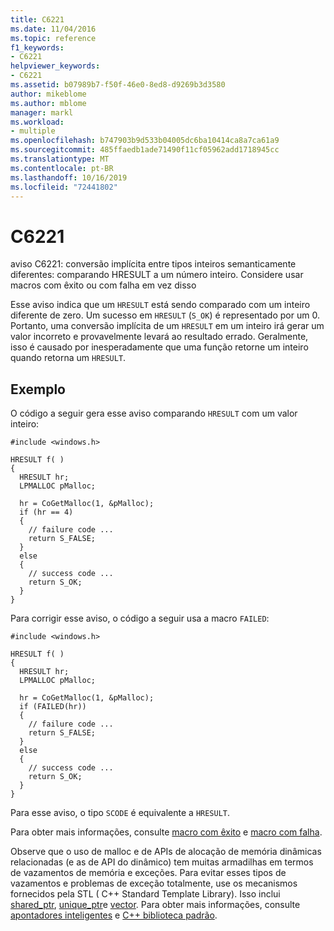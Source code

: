 ```yaml
---
title: C6221
ms.date: 11/04/2016
ms.topic: reference
f1_keywords:
- C6221
helpviewer_keywords:
- C6221
ms.assetid: b07989b7-f50f-46e0-8ed8-d9269b3d3580
author: mikeblome
ms.author: mblome
manager: markl
ms.workload:
- multiple
ms.openlocfilehash: b747903b9d533b04005dc6ba10414ca8a7ca61a9
ms.sourcegitcommit: 485ffaedb1ade71490f11cf05962add1718945cc
ms.translationtype: MT
ms.contentlocale: pt-BR
ms.lasthandoff: 10/16/2019
ms.locfileid: "72441802"
---
```

# <a name="c6221"></a>C6221
aviso C6221: conversão implícita entre tipos inteiros semanticamente diferentes: comparando HRESULT a um número inteiro. Considere usar macros com êxito ou com falha em vez disso

 Esse aviso indica que um `HRESULT` está sendo comparado com um inteiro diferente de zero. Um sucesso em `HRESULT` (`S_OK`) é representado por um 0. Portanto, uma conversão implícita de um `HRESULT` em um inteiro irá gerar um valor incorreto e provavelmente levará ao resultado errado. Geralmente, isso é causado por inesperadamente que uma função retorne um inteiro quando retorna um `HRESULT`.

## <a name="example"></a>Exemplo
 O código a seguir gera esse aviso comparando `HRESULT` com um valor inteiro:

```
#include <windows.h>

HRESULT f( )
{
  HRESULT hr;
  LPMALLOC pMalloc;

  hr = CoGetMalloc(1, &pMalloc);
  if (hr == 4)
  {
    // failure code ...
    return S_FALSE;
  }
  else
  {
    // success code ...
    return S_OK;
  }
}
```

 Para corrigir esse aviso, o código a seguir usa a macro `FAILED`:

```
#include <windows.h>

HRESULT f( )
{
  HRESULT hr;
  LPMALLOC pMalloc;

  hr = CoGetMalloc(1, &pMalloc);
  if (FAILED(hr))
  {
    // failure code ...
    return S_FALSE;
  }
  else
  {
    // success code ...
    return S_OK;
  }
}
```

 Para esse aviso, o tipo `SCODE` é equivalente a `HRESULT`.

 Para obter mais informações, consulte [macro com êxito](http://go.microsoft.com/fwlink/?LinkId=92738) e [macro com falha](http://go.microsoft.com/fwlink/?LinkId=180875).

 Observe que o uso de malloc e de APIs de alocação de memória dinâmicas relacionadas (e as de API do dinâmico) tem muitas armadilhas em termos de vazamentos de memória e exceções. Para evitar esses tipos de vazamentos e problemas de exceção totalmente, use os mecanismos fornecidos pela STL ( C++ Standard Template Library). Isso inclui [shared_ptr](/cpp/standard-library/shared-ptr-class), [unique_ptr](/cpp/standard-library/unique-ptr-class)e [vector](/cpp/standard-library/vector). Para obter mais informações, consulte [apontadores inteligentes](/cpp/cpp/smart-pointers-modern-cpp) e [ C++ biblioteca padrão](/cpp/standard-library/cpp-standard-library-reference).
